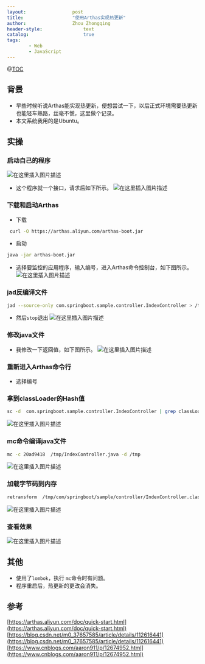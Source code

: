 ```yaml
---
layout:					post
title:					"使用Arthas实现热更新"
author:					Zhou Zhongqing
header-style:				text
catalog:					true
tags:
		- Web
		- JavaScript
---
```

@[TOC](目录)
## 背景
-  早些时候听说Arthas能实现热更新，便想尝试一下，以后正式环境需要热更新也能轻车熟路，丝毫不慌，这里做个记录。
- 本文系统我用的是Ubuntu。
## 实操
### 启动自己的程序
![在这里插入图片描述](https://i-blog.csdnimg.cn/blog_migrate/e1a6bfe68f5a25fbfac510eda9e3dc78.png)
- 这个程序就一个接口，请求后如下所示。
![在这里插入图片描述](https://i-blog.csdnimg.cn/blog_migrate/9b816dafb460697098ea67aa2b5a6ceb.png)

### 下载和启动Arthas
- 下载

```bash
 curl -O https://arthas.aliyun.com/arthas-boot.jar
```

- 启动

```bash
java -jar arthas-boot.jar
```
- 选择要监控的应用程序，输入编号，进入Arthas命令控制台，如下图所示。
![在这里插入图片描述](https://i-blog.csdnimg.cn/blog_migrate/6afb2e6566c0231c13d94fff83bdf97b.png)
### jad反编译文件

```bash
jad --source-only com.springboot.sample.controller.IndexController > /tmp/IndexController.java
```
- 然后`stop`退出
![在这里插入图片描述](https://i-blog.csdnimg.cn/blog_migrate/f2d29d4cce1114221bf969b8a4e7f69d.png)
### 修改java文件
- 我修改一下返回值，如下图所示。
![在这里插入图片描述](https://i-blog.csdnimg.cn/blog_migrate/5eeb39bc9f538f537ac243d6047c02f9.png)
### 重新进入Arthas命令行
- 选择编号
### 拿到classLoader的Hash值

```bash
sc -d  com.springboot.sample.controller.IndexController | grep classLoaderHash
```
![在这里插入图片描述](https://i-blog.csdnimg.cn/blog_migrate/4890f3b6c62ed6e859def1f1f120bf94.png)

### mc命令编译java文件

```bash
mc -c 20ad9418  /tmp/IndexController.java -d /tmp
```
![在这里插入图片描述](https://i-blog.csdnimg.cn/blog_migrate/b50e24afe5427fcde9ad90bbde8d633b.png)


### 加载字节码到内存

```bash
retransform  /tmp/com/springboot/sample/controller/IndexController.class
```
![在这里插入图片描述](https://i-blog.csdnimg.cn/blog_migrate/f72068346d6fc64b085ce8d980bd042b.png)

### 查看效果
![在这里插入图片描述](https://i-blog.csdnimg.cn/blog_migrate/aad8fd7e115a83bf188eec430db89908.png)
## 其他
- 使用了`lombok`，执行 `mc`命令时有问题。
- 程序重启后，热更新的更改会消失。
## 参考
[https://arthas.aliyun.com/doc/quick-start.html](https://arthas.aliyun.com/doc/quick-start.html)
[https://blog.csdn.net/m0_37657585/article/details/112616441](https://blog.csdn.net/m0_37657585/article/details/112616441)
[https://www.cnblogs.com/aaron911/p/12674952.html](https://www.cnblogs.com/aaron911/p/12674952.html)